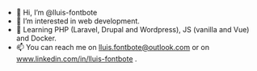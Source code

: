 - 👋 Hi, I’m @lluis-fontbote
- 👀 I’m interested in web development.
- 🌱 Learning PHP (Laravel, Drupal and Wordpress), JS (vanilla and Vue) and Docker.
- 📫 You can reach me on lluis.fontbote@outlook.com or on www.linkedin.com/in/lluis-fontbote
.

<!---
lluis-fontbote/lluis-fontbote is a ✨ special ✨ repository because its `README.md` (this file) appears on your GitHub profile.
You can click the Preview link to take a look at your changes.
--->
